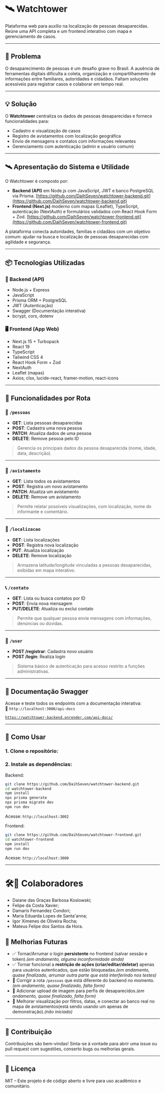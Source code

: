 
# 🛰️ Watchtower

Plataforma web para auxílio na localização de pessoas desaparecidas. Reúne uma API completa e um frontend interativo com mapa e gerenciamento de casos.

---

## 🧩 Problema

O desaparecimento de pessoas é um desafio grave no Brasil. A ausência de ferramentas digitais dificulta a coleta, organização e compartilhamento de informações entre familiares, autoridades e cidadãos. Faltam soluções acessíveis para registrar casos e colaborar em tempo real.

---

## 💡 Solução

O **Watchtower** centraliza os dados de pessoas desaparecidas e fornece funcionalidades para:

- Cadastro e visualização de casos
- Registro de avistamentos com localização geográfica
- Envio de mensagens e contatos com informações relevantes
- Gerenciamento com autenticação (admin e usuário comum)

---

## 🛰️ Apresentação do Sistema e Utilidade

O Watchtower é composto por:

- **Backend (API)** em Node.js com JavaScript, JWT e banco PostgreSQL via Prisma.
[https://github.com/DaihSeven/watchtower-backend.git](https://github.com/DaihSeven/watchtower-backend.git)
- **Frontend (Next.js)** moderno com mapas (Leaflet), TypeScript, autenticação (NextAuth) e formulários validados com React Hook Form + Zod.
[https://github.com/DaihSeven/watchtower-frontend.git](https://github.com/DaihSeven/watchtower-frontend.git)

A plataforma conecta autoridades, famílias e cidadãos com um objetivo comum: ajudar na busca e localização de pessoas desaparecidas com agilidade e segurança.

---

## 📦 Tecnologias Utilizadas

### 🔧 Backend (API)

- Node.js + Express
- JavaScript
- Prisma ORM + PostgreSQL
- JWT (Autenticação)
- Swagger (Documentação interativa)
- bcrypt, cors, dotenv

### 🖥️ Frontend (App Web)

- Next.js 15 + Turbopack
- React 19
- TypeScript
- Tailwind CSS 4
- React Hook Form + Zod
- NextAuth
- Leaflet (mapas)
- Axios, clsx, lucide-react, framer-motion, react-icons

---

## 🔗 Funcionalidades por Rota

### 👤 `/pessoas`
- **GET**: Lista pessoas desaparecidas
- **POST**: Cadastra uma nova pessoa
- **PATCH**: Atualiza dados de uma pessoa
- **DELETE**: Remove pessoa pelo ID  
> Gerencia os principais dados da pessoa desaparecida (nome, idade, data, descrição).

---

### 👀 `/avistamento`
- **GET**: Lista todos os avistamentos
- **POST**: Registra um novo avistamento
- **PATCH**: Atualiza um avistamento
- **DELETE**: Remove um avistamento  
> Permite relatar possíveis visualizações, com localização, nome do informante e comentário.

---

### 📍 `/localizacao`
- **GET**: Lista localizações
- **POST**: Registra nova localização
- **PUT**: Atualiza localização
- **DELETE**: Remove localização  
> Armazena latitude/longitude vinculadas a pessoas desaparecidas, exibidas em mapa interativo.

---

### 📞 `/contato`
- **GET**: Lista ou busca contatos por ID
- **POST**: Envia nova mensagem
- **PUT/DELETE**: Atualiza ou exclui contato  
> Permite que qualquer pessoa envie mensagens com informações, denúncias ou dúvidas.

---

### 🔐 `/user`
- **POST /registrar**: Cadastra novo usuário
- **POST /login**: Realiza login  
> Sistema básico de autenticação para acesso restrito a funções administrativas.

---

## 🧪 Documentação Swagger

Acesse e teste todos os endpoints com a documentação interativa:  
📍 `http://localhost:3000/api-docs`

[`https://watchtower-backend.onrender.com/api-docs/`](https://watchtower-backend.onrender.com/api-docs/)

---

## 🚀 Como Usar

### 1. Clone o repositório:
### 2. Instale as dependências:

Backend:

```bash
git clone https://github.com/DaihSeven/watchtower-backend.git
cd watchtower-backend
npm install
npx prisma generate
npx prisma migrate dev
npm run dev
```

Acesse: `http://localhost:3002`

Frontend:

```bash
git clone https://github.com/DaihSeven/watchtower-frontend.git
cd watchtower-frontend
npm install
npm run dev
```

Acesse: `http://localhost:3000`

---

# 🛠️🧠 Colaboradores
- Daiane das Graças Barbosa Koslowski;
- Felipe da Costa Xavier;
- Damaris Fernandez Condori;
- Maria Eduarda Lopes de Santa'anna;
- Igor Ximenes de Oliveira Rocha;
- Mateus Felipe dos Santos da Hora.


## 🔧 Melhorias Futuras

* ✅ Tornar/Arrumar o login **persistente** no frontend (salvar sessão e token).<i>(em andamento, alguma inconformidade ainda)</i>
* ✅ Tornar funcional a **restrição de ações (criar/editar/deletar)** apenas para usuários autenticados, que estão bloqueadas.<i>(em andamento, quase finalizado, arrumar outra parte que está interferindo nos testes)</i>
* 🐞 Corrigir a rota `/pessoas` que está diferente do backend no momento.<i>(em andamento, quase finalizado, falta form)</i>
* 📲 Adicionar upload de imagem para perfis de desaparecidos.<i>(em andamento, quase finalizado, falta form)</i>
* 📍 Melhorar visualização por filtros, datas, e conectar ao banco real no mapa de avistamentos(está sendo usando um apenas de demonstração).<i>(não iniciado)</i>

---

## 🧠 Contribuição

Contribuições são bem-vindas! Sinta-se à vontade para abrir uma issue ou pull request com sugestões, conserto bugs ou melhorias gerais.

---

## 📄 Licença

MIT – Este projeto é de código aberto e livre para uso acadêmico e comunitário.

